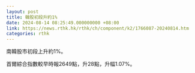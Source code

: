 ```yaml
---
layout: post
title: 韓股初段升約1%
date: 2024-08-14 08:25:49.000000000 +08:00
link: https://news.rthk.hk/rthk/ch/component/k2/1766087-20240814.htm
categories: rthk
---
```


南韓股市初段上升約1%。

首爾綜合指數較早時報2649點，升28點，升幅1.07%。
